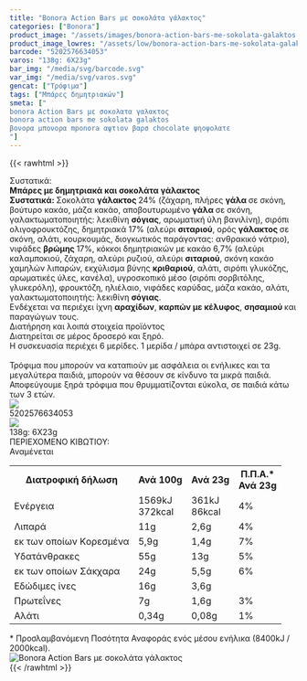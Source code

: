 ```yaml
---
title: "Bonora Action Bars με σοκολάτα γάλακτος"
categories: ["Bonora"]
product_image: "/assets/images/bonora-action-bars-me-sokolata-galaktos.jpg"
product_image_lowres: "/assets/low/bonora-action-bars-me-sokolata-galaktos.jpg"
barcode: "5202576634053"
varos: "138g: 6X23g"
bar_img: "/media/svg/barcode.svg"
var_img: "/media/svg/varos.svg"
gencat: ["Τρόφιμα"]
tags: ["Μπάρες δημητριακών"]
smeta: ["
bonora Action Bars με σοκολατα γαλακτος
bonora action bars me sokolata galaktos 
βονορα μπονορα mponora αψτιον βαρσ chocolate ψηοψολατε
"]
---
```

{{< rawhtml >}}

<div class="sload52"><div class="product"><div id="sistatika">Συστατικά:</div><div class="alltext"><strong>Μπάρες με δημητριακά και&nbsp;</strong><strong>σοκολάτα γάλακτος</strong><br><strong>Συστατικά: </strong>Σοκολάτα <strong>γάλακτος </strong>24% (ζάχαρη, πλήρες <strong>γάλα </strong>σε σκόνη, βούτυρο κακάο, μάζα κακάο, αποβουτυρωμένο <strong>γάλα </strong>σε σκόνη, γαλακτωματοποιητής: λεκιθίνη <strong>σόγιας</strong>, αρωματική ύλη βανιλίνη), σιρόπι ολιγοφρουκτόζης, δημητριακά 17% (αλεύρι <strong>σιταριού</strong>, ορός <strong>γάλακτος </strong>σε σκόνη, αλάτι, κουρκουμάς, διογκωτικός παράγοντας: ανθρακικό νάτριο), νιφάδες <strong>βρώμης </strong>17%, κόκκοι δημητριακών με κακάο 6,7% (αλεύρι καλαμποκιού, ζάχαρη, αλεύρι ρυζιού, αλεύρι <strong>σιταριού</strong>, σκόνη κακάο χαμηλών λιπαρών, εκχύλισμα βύνης <strong>κριθαριού</strong>, αλάτι, σιρόπι γλυκόζης, αρωματικές ύλες, κανέλα), υγροσκοπικό μέσο (σιρόπι σορβιτόλης, γλυκερόλη), φρουκτόζη, ηλιέλαιο, νιφάδες καρύδας, μάζα κακάο, αλάτι, γαλακτωματοποιητής: λεκιθίνη <strong>σόγιας</strong>.<br>Ενδέχεται να περιέχει ίχνη <strong>αραχίδων</strong>, <strong>καρπών με κέλυφος</strong>, <strong>σησαμιού </strong>και παραγώγων τους.</div><div id="loipa">Διατήρηση και λοιπά στοιχεία προϊόντος</div><div class="alltext">Διατηρείται σε μέρος δροσερό και ξηρό.<br>H συσκευασία περιέχει 6 μερίδες. 1 μερίδα / μπάρα αντιστοιχεί σε 23g.<br><br>Τρόφιμα που μπορούν να καταπιούν με ασφάλεια οι ενήλικες και τα μεγαλύτερα παιδιά, μπορούν να θέσουν σε κίνδυνο τα μικρά παιδιά. Αποφεύγουμε ξηρά τρόφιμα που θρυμματίζονται εύκολα, σε παιδιά κάτω των 3 ετών.</div><div id="barcode"><div id="barimage"><img src="/media/svg/barcode.svg"></div><span id="bartext">5202576634053</span></div><div id="varos"><div id="varosimage"><img src="/media/svg/varos.svg"></div><span id="varostext">138g: 6X23g</span></div><div id="kivotio">ΠΕΡΙΕΧΟΜΕΝΟ ΚΙΒΩΤΙΟΥ:<br>Αναμένεται</div><div class="tabout"><table id="diatable"><tbody><tr><th>Διατροφική δήλωση</th><th>Ανά 100g</th><th>Ανά 23g</th><th>Π.Π.Α.*<br>Ανά 23g</th></tr><tr><td class="texr2">Ενέργεια</td><td class="texr">1569kJ<br>372kcal</td><td class="texr">361kJ<br>86kcal</td><td class="texr">4%</td></tr><tr><td class="texr2">Λιπαρά</td><td class="texr">11g</td><td class="texr">2,6g</td><td class="texr">4%</td></tr><tr><td class="gray">εκ των οποίων Kορεσμένα</td><td class="gray2">5,9g</td><td class="gray2">1,4g</td><td class="gray2">7%</td></tr><tr><td class="texr2">Υδατάνθρακες</td><td class="texr">55g</td><td class="texr">13g</td><td class="texr">5%</td></tr><tr><td class="gray">εκ των οποίων Σάκχαρα</td><td class="gray2">24g</td><td class="gray2">5,5g</td><td class="gray2">6%</td></tr><tr><td class="texr2">Eδώδιμες ίνες</td><td class="texr">16g</td><td class="texr">3,6g</td><td class="texr"></td></tr><tr><td class="texr2">Πρωτεΐνες</td><td class="texr">7g</td><td class="texr">1,6g</td><td class="texr">3%</td></tr><tr><td class="texr2">Αλάτι</td><td class="texr">0,34g</td><td class="texr">0,08g</td><td class="texr">1%</td></tr></tbody></table></div><div class="alltext">* Προσλαμβανόμενη Ποσότητα Αναφοράς ενός μέσου ενήλικα (8400kJ / 2000kcal).</div><div class="pimg"><img alt="Bonora Action Bars με σοκολάτα γάλακτος" title="Bonora Action Bars με σοκολάτα γάλακτος" src="/assets/images/bonora-action-bars-me-sokolata-galaktos.jpg"></div></div></div>
{{< /rawhtml >}}


